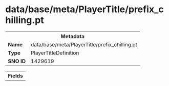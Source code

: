 <h1>data/base/meta/PlayerTitle/prefix_chilling.pt</h1><table><tr><th colspan="100%">Metadata</th></tr><tr><td><b>Name</b></td><td>data/base/meta/PlayerTitle/prefix_chilling.pt</td></tr><tr><td><b>Type</b></td><td>PlayerTitleDefinition</td></tr><tr><td><b>SNO ID</b></td><td>1429619</td></tr></table>

<table><tr><th colspan="100%">Fields</th></tr></table>

